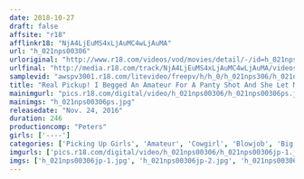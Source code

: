 ```yaml
---
date: 2018-10-27
draft: false
affsite: "r18"
afflinkr18: "NjA4LjEuMS4xLjAuMC4wLjAuMA"
url: "h_021nps00306"
urloriginal: "http://www.r18.com/videos/vod/movies/detail/-/id=h_021nps00306"
urlfinal: "http://media.r18.com/track/NjA4LjEuMS4xLjAuMC4wLjAuMA/videos/vod/movies/detail/-/id=h_021nps00306"
samplevid: "awspv3001.r18.com/litevideo/freepv/h/h_0/h_021nps306/h_021nps306_dmb_w.mp4"
title: "Real Pickup! I Begged An Amateur For A Panty Shot And She Let Me All The Way Into Her Pussy. PART 21 32"
mainimgurl: "pics.r18.com/digital/video/h_021nps00306/h_021nps00306ps.jpg"
mainimgs: "h_021nps00306ps.jpg"
releasedate: "Nov. 24, 2016"
duration: 246
productioncomp: "Peters"
girls: ['----']
categories: ['Picking Up Girls', 'Amateur', 'Cowgirl', 'Blowjob', 'Big Vibrator', 'Over 4 Hours', 'Hi-Def']
imgurls: ['pics.r18.com/digital/video/h_021nps00306/h_021nps00306jp-1.jpg', 'pics.r18.com/digital/video/h_021nps00306/h_021nps00306jp-2.jpg', 'pics.r18.com/digital/video/h_021nps00306/h_021nps00306jp-3.jpg', 'pics.r18.com/digital/video/h_021nps00306/h_021nps00306jp-4.jpg', 'pics.r18.com/digital/video/h_021nps00306/h_021nps00306jp-5.jpg', 'pics.r18.com/digital/video/h_021nps00306/h_021nps00306jp-6.jpg', 'pics.r18.com/digital/video/h_021nps00306/h_021nps00306jp-7.jpg', 'pics.r18.com/digital/video/h_021nps00306/h_021nps00306jp-8.jpg', 'pics.r18.com/digital/video/h_021nps00306/h_021nps00306jp-9.jpg', 'pics.r18.com/digital/video/h_021nps00306/h_021nps00306jp-10.jpg', 'pics.r18.com/digital/video/h_021nps00306/h_021nps00306jp-11.jpg', 'pics.r18.com/digital/video/h_021nps00306/h_021nps00306jp-12.jpg', 'pics.r18.com/digital/video/h_021nps00306/h_021nps00306jp-13.jpg', 'pics.r18.com/digital/video/h_021nps00306/h_021nps00306jp-14.jpg', 'pics.r18.com/digital/video/h_021nps00306/h_021nps00306jp-15.jpg', 'pics.r18.com/digital/video/h_021nps00306/h_021nps00306jp-16.jpg', 'pics.r18.com/digital/video/h_021nps00306/h_021nps00306jp-17.jpg', 'pics.r18.com/digital/video/h_021nps00306/h_021nps00306jp-18.jpg', 'pics.r18.com/digital/video/h_021nps00306/h_021nps00306jp-19.jpg', 'pics.r18.com/digital/video/h_021nps00306/h_021nps00306jp-20.jpg']
imgs: ['h_021nps00306jp-1.jpg', 'h_021nps00306jp-2.jpg', 'h_021nps00306jp-3.jpg', 'h_021nps00306jp-4.jpg', 'h_021nps00306jp-5.jpg', 'h_021nps00306jp-6.jpg', 'h_021nps00306jp-7.jpg', 'h_021nps00306jp-8.jpg', 'h_021nps00306jp-9.jpg', 'h_021nps00306jp-10.jpg', 'h_021nps00306jp-11.jpg', 'h_021nps00306jp-12.jpg', 'h_021nps00306jp-13.jpg', 'h_021nps00306jp-14.jpg', 'h_021nps00306jp-15.jpg', 'h_021nps00306jp-16.jpg', 'h_021nps00306jp-17.jpg', 'h_021nps00306jp-18.jpg', 'h_021nps00306jp-19.jpg', 'h_021nps00306jp-20.jpg']
---
```


